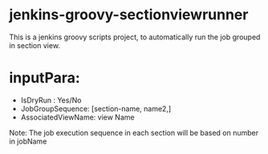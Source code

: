 # jenkins-groovy-sectionviewrunner
This is a jenkins groovy scripts project, to automatically run the job grouped in section view.

# inputPara:
 - IsDryRun : Yes/No
 - JobGroupSequence: [section-name, name2,]
 - AssociatedViewName: view Name
 
 Note: The job execution sequence in each section will be based on number in jobName
